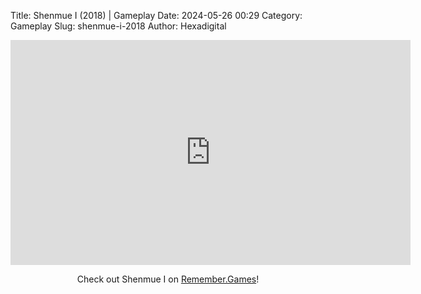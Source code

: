 Title: Shenmue I (2018) | Gameplay
Date: 2024-05-26 00:29
Category: Gameplay
Slug: shenmue-i-2018
Author: Hexadigital

<center><iframe src="https://www.youtube.com/embed/lwfzyyHt3Yo?feature=oembed" allow="accelerometer; autoplay; encrypted-media; gyroscope; picture-in-picture" width="640" height="360" frameborder="0"></iframe>

Check out Shenmue I on [Remember.Games](https://remember.games/game/1016/shenmue-i-ii/)!</center>